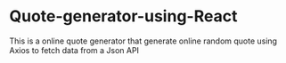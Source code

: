 # Quote-generator-using-React
This is a online quote generator that generate online random quote using Axios to fetch data from a Json API
